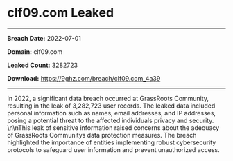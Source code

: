 # clf09.com Leaked

------------
**Breach Date:** 2022-07-01

**Domain:** clf09.com

**Leaked Count:** 3282723

**Download:** https://9ghz.com/breach/clf09.com_4a39

------------
In 2022, a significant data breach occurred at GrassRoots Community, resulting in the leak of 3,282,723 user records. The leaked data included personal information such as names, email addresses, and IP addresses, posing a potential threat to the affected individuals privacy and security. \n\nThis leak of sensitive information raised concerns about the adequacy of GrassRoots Communitys data protection measures. The breach highlighted the importance of entities implementing robust cybersecurity protocols to safeguard user information and prevent unauthorized access.
